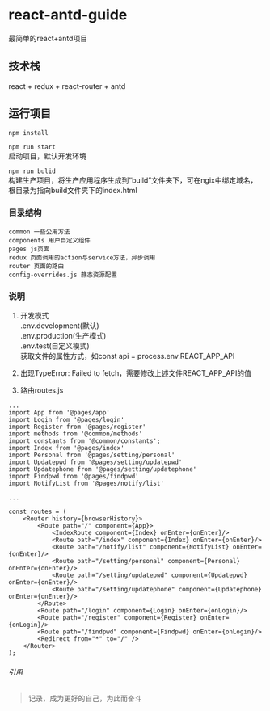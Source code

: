# react-antd-guide
最简单的react+antd项目

## 技术栈

react + redux + react-router + antd

## 运行项目
```npm install```

```npm run start```  
启动项目，默认开发环境

```npm run bulid```  
构建生产项目，将生产应用程序生成到“build”文件夹下，可在ngix中绑定域名，根目录为指向build文件夹下的index.html

### 目录结构

```assets 资源文件  
common 一些公用方法  
components 用户自定义组件  
pages js页面
redux 页面调用的action与service方法，异步调用
router 页面的路由
config-overrides.js 静态资源配置
```
### 说明
1. 开发模式  
.env.development(默认)  
.env.production(生产模式)  
.env.test(自定义模式)   
获取文件的属性方式，如const api = process.env.REACT_APP_API  

2. 出现TypeError: Failed to fetch，需要修改上述文件REACT_APP_API的值  

3. 路由routes.js
```
...
import App from '@pages/app'
import Login from '@pages/login'
import Register from '@pages/register'
import methods from '@common/methods'
import constants from '@common/constants';
import Index from '@pages/index'
import Personal from '@pages/setting/personal'
import Updatepwd from '@pages/setting/updatepwd'
import Updatephone from '@pages/setting/updatephone'
import Findpwd from '@pages/findpwd'
import NotifyList from '@pages/notify/list'

...

const routes = (
    <Router history={browserHistory}>
        <Route path="/" component={App}>
            <IndexRoute component={Index} onEnter={onEnter}/>
            <Route path="/index" component={Index} onEnter={onEnter}/>
            <Route path="/notify/list" component={NotifyList} onEnter={onEnter}/>
            <Route path="/setting/personal" component={Personal} onEnter={onEnter}/>
            <Route path="/setting/updatepwd" component={Updatepwd} onEnter={onEnter}/>
            <Route path="/setting/updatephone" component={Updatephone} onEnter={onEnter}/>
        </Route>
        <Route path="/login" component={Login} onEnter={onLogin}/>
        <Route path="/register" component={Register} onEnter={onLogin}/>
        <Route path="/findpwd" component={Findpwd} onEnter={onLogin}/>
        <Redirect from="*" to="/" />
    </Router>
);

```

###### 引用
>记录，成为更好的自己，为此而奋斗
